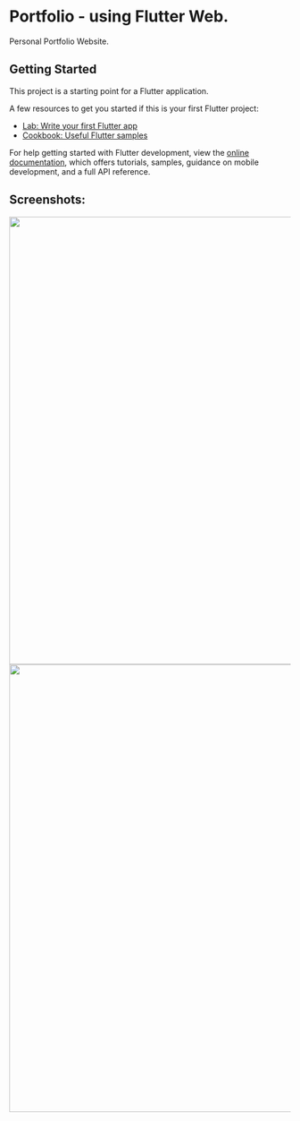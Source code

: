# Portfolio - using Flutter Web.

Personal Portfolio Website.

## Getting Started

This project is a starting point for a Flutter application.

A few resources to get you started if this is your first Flutter project:

- [Lab: Write your first Flutter app](https://docs.flutter.dev/get-started/codelab)
- [Cookbook: Useful Flutter samples](https://docs.flutter.dev/cookbook)

For help getting started with Flutter development, view the
[online documentation](https://docs.flutter.dev/), which offers tutorials,
samples, guidance on mobile development, and a full API reference.

## Screenshots:

<img width="800" alt="" src="https://github.com/Gunjaan/portfolio/assets/74871887/8565e145-7f56-4eb7-85ef-274eabc8235a">

<img width="800" alt="" src="https://github.com/Gunjaan/portfolio/assets/74871887/755401a0-2b18-4402-a34e-f5c28d84495e">

